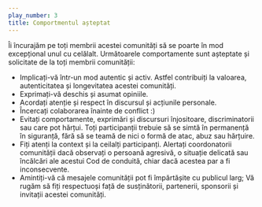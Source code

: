 ```yaml
---
play_number: 3
title: Comportmentul așteptat
---
```

Îi încurajăm pe toți membrii acestei comunități să se poarte în mod excepțional  unul cu celălalt. 
Următoarele comportamente sunt așteptate și solicitate de la toți membrii comunității:

- Implicați-vă într-un mod autentic și activ. Astfel contribuiți la valoarea, autenticitatea și longevitatea acestei comunități.
- Exprimați-vă deschis și asumat opiniile. 
- Acordați atenție și respect în discursul și acțiunile personale. 
- Încercați colaborarea înainte de conflict :) 
- Evitați comportamente, exprimări și discursuri înjositoare, discriminatorii sau care pot hărțui. Toți participanții trebuie să se simtă în permanență în siguranță, fără să se teamă de nici o formă de atac, abuz sau hărțuire. 
- Fiți atenți la context și la ceilalți participanți. Alertați coordonatorii comunității dacă observați o persoană agresivă, o situație delicată sau încălcări ale acestui Cod de conduită, chiar dacă acestea par a fi inconsecvente.
- Amintiți-vă că mesajele comunității pot fi împărtășite cu publicul larg; Vă rugăm să fiți respectuoși față de susținătorii, partenerii, sponsorii și invitații acestei comunități.

